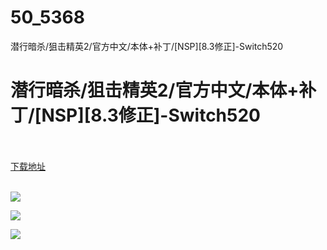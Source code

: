 # 50_5368
潜行暗杀/狙击精英2/官方中文/本体+补丁/[NSP][8.3修正]-Switch520
# 潜行暗杀/狙击精英2/官方中文/本体+补丁/[NSP][8.3修正]-Switch520
 <br/></br>
[下载地址](https://www.switch520.cc/article/5368 "下载地址")
<br/></br>

<p><span><strong><img src="http://iswitchtupian.ga/upload/art_editor/20200802-1/af6fd6cd8f2564a76620fc830ce48dd0.jpg"></strong></span></p>
<p><span><strong><img src="http://iswitchtupian.ga/upload/art_editor/20200802-1/36f9c32d2e0428f1ace4777758ec0951.jpg"></strong></span></p>
<p><span><strong><img src="http://iswitchtupian.ga/upload/art_editor/20200802-1/3c0029446f0d8f049af6df78b54b4a20.jpg"></strong></span></p>
<p></p>
